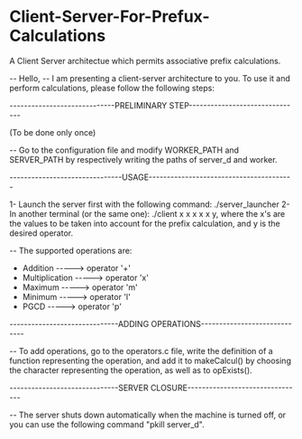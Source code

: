 # Client-Server-For-Prefux-Calculations
A Client Server architectue which permits associative prefix calculations.


-- Hello,
-- I am   presenting   a   client-server   architecture to you.   To  use  it 
   and  perform  calculations,  please    follow    the    following   steps:

-----------------------------PRELIMINARY STEP-------------------------------

(To be done only once)

-- Go    to   the   configuration file and modify WORKER_PATH and SERVER_PATH
   by    respectively    writing    the   paths   of   server_d   and  worker.

-------------------------------USAGE----------------------------------------

1- Launch the server first with the   following    command: ./server_launcher
2- In another terminal (or the same one): ./client x x x x x y, where the x's 
   are the values to be taken into account for the prefix calculation, and  y 
   is                 the                 desired                    operator.

-- The supported operations are:
- Addition -----> operator '+'
- Multiplication -----> operator 'x'
- Maximum -----> operator 'm'
- Minimum -----> operator 'l'
- PGCD -----> operator 'p'

------------------------------ADDING OPERATIONS-----------------------------

-- To add operations, go to the operators.c file, write the    definition of a 
   function representing the operation, and add it to makeCalcul() by choosing
   the character representing the operation,         as well as to opExists().

------------------------------SERVER CLOSURE--------------------------------

-- The server shuts down automatically when the machine is turned off, or you 
   can       use       the       following      command     "pkill server_d".
